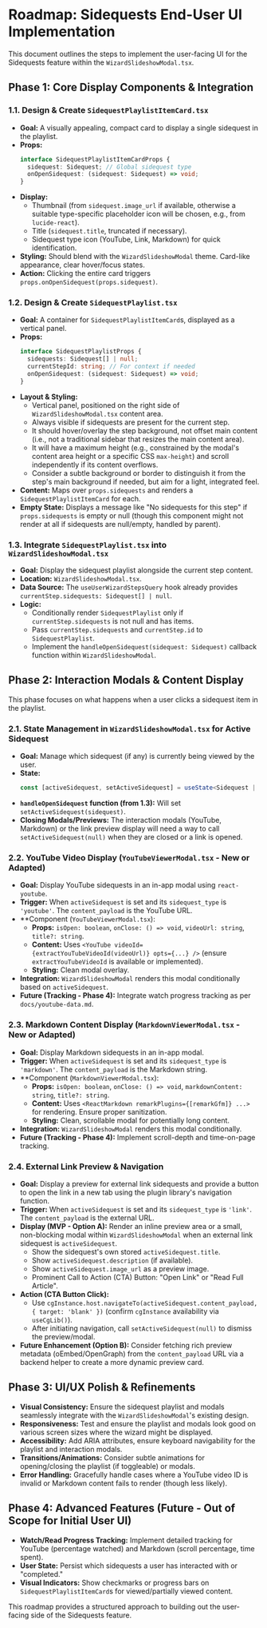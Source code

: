 # Roadmap: Sidequests End-User UI Implementation

This document outlines the steps to implement the user-facing UI for the Sidequests feature within the `WizardSlideshowModal.tsx`.

## Phase 1: Core Display Components & Integration

### 1.1. Design & Create `SidequestPlaylistItemCard.tsx`
   - **Goal:** A visually appealing, compact card to display a single sidequest in the playlist.
   - **Props:** 
     ```typescript
     interface SidequestPlaylistItemCardProps {
       sidequest: Sidequest; // Global sidequest type
       onOpenSidequest: (sidequest: Sidequest) => void;
     }
     ```
   - **Display:**
     - Thumbnail (from `sidequest.image_url` if available, otherwise a suitable type-specific placeholder icon will be chosen, e.g., from `lucide-react`).
     - Title (`sidequest.title`, truncated if necessary).
     - Sidequest type icon (YouTube, Link, Markdown) for quick identification.
   - **Styling:** Should blend with the `WizardSlideshowModal` theme. Card-like appearance, clear hover/focus states.
   - **Action:** Clicking the entire card triggers `props.onOpenSidequest(props.sidequest)`.

### 1.2. Design & Create `SidequestPlaylist.tsx`
   - **Goal:** A container for `SidequestPlaylistItemCard`s, displayed as a vertical panel.
   - **Props:**
     ```typescript
     interface SidequestPlaylistProps {
       sidequests: Sidequest[] | null;
       currentStepId: string; // For context if needed
       onOpenSidequest: (sidequest: Sidequest) => void;
     }
     ```
   - **Layout & Styling:**
     - Vertical panel, positioned on the right side of `WizardSlideshowModal.tsx` content area.
     - Always visible if sidequests are present for the current step.
     - It should hover/overlay the step background, not offset main content (i.e., not a traditional sidebar that resizes the main content area).
     - It will have a maximum height (e.g., constrained by the modal's content area height or a specific CSS `max-height`) and scroll independently if its content overflows.
     - Consider a subtle background or border to distinguish it from the step's main background if needed, but aim for a light, integrated feel.
   - **Content:** Maps over `props.sidequests` and renders a `SidequestPlaylistItemCard` for each.
   - **Empty State:** Displays a message like "No sidequests for this step" if `props.sidequests` is empty or null (though this component might not render at all if sidequests are null/empty, handled by parent).

### 1.3. Integrate `SidequestPlaylist.tsx` into `WizardSlideshowModal.tsx`
   - **Goal:** Display the sidequest playlist alongside the current step content.
   - **Location:** `WizardSlideshowModal.tsx`.
   - **Data Source:** The `useUserWizardStepsQuery` hook already provides `currentStep.sidequests: Sidequest[] | null`.
   - **Logic:**
     - Conditionally render `SidequestPlaylist` only if `currentStep.sidequests` is not null and has items.
     - Pass `currentStep.sidequests` and `currentStep.id` to `SidequestPlaylist`.
     - Implement the `handleOpenSidequest(sidequest: Sidequest)` callback function within `WizardSlideshowModal`.

## Phase 2: Interaction Modals & Content Display

This phase focuses on what happens when a user clicks a sidequest item in the playlist.

### 2.1. State Management in `WizardSlideshowModal.tsx` for Active Sidequest
   - **Goal:** Manage which sidequest (if any) is currently being viewed by the user.
   - **State:** 
     ```typescript
     const [activeSidequest, setActiveSidequest] = useState<Sidequest | null>(null);
     ```
   - **`handleOpenSidequest` function (from 1.3):** Will set `setActiveSidequest(sidequest)`.
   - **Closing Modals/Previews:** The interaction modals (YouTube, Markdown) or the link preview display will need a way to call `setActiveSidequest(null)` when they are closed or a link is opened.

### 2.2. YouTube Video Display (`YouTubeViewerModal.tsx` - New or Adapted)
   - **Goal:** Display YouTube sidequests in an in-app modal using `react-youtube`.
   - **Trigger:** When `activeSidequest` is set and its `sidequest_type` is `'youtube'`. The `content_payload` is the YouTube URL.
   - **Component (`YouTubeViewerModal.tsx`):
     - **Props:** `isOpen: boolean`, `onClose: () => void`, `videoUrl: string`, `title?: string`.
     - **Content:** Uses `<YouTube videoId={extractYouTubeVideoId(videoUrl)} opts={...} />` (ensure `extractYouTubeVideoId` is available or implemented).
     - **Styling:** Clean modal overlay.
   - **Integration:** `WizardSlideshowModal` renders this modal conditionally based on `activeSidequest`.
   - **Future (Tracking - Phase 4):** Integrate watch progress tracking as per `docs/youtube-data.md`.

### 2.3. Markdown Content Display (`MarkdownViewerModal.tsx` - New or Adapted)
   - **Goal:** Display Markdown sidequests in an in-app modal.
   - **Trigger:** When `activeSidequest` is set and its `sidequest_type` is `'markdown'`. The `content_payload` is the Markdown string.
   - **Component (`MarkdownViewerModal.tsx`):
     - **Props:** `isOpen: boolean`, `onClose: () => void`, `markdownContent: string`, `title?: string`.
     - **Content:** Uses `<ReactMarkdown remarkPlugins={[remarkGfm]} ...>` for rendering. Ensure proper sanitization.
     - **Styling:** Clean, scrollable modal for potentially long content.
   - **Integration:** `WizardSlideshowModal` renders this modal conditionally.
   - **Future (Tracking - Phase 4):** Implement scroll-depth and time-on-page tracking.

### 2.4. External Link Preview & Navigation
   - **Goal:** Display a preview for external link sidequests and provide a button to open the link in a new tab using the plugin library's navigation function.
   - **Trigger:** When `activeSidequest` is set and its `sidequest_type` is `'link'`. The `content_payload` is the external URL.
   - **Display (MVP - Option A):** Render an inline preview area or a small, non-blocking modal within `WizardSlideshowModal` when an external link sidequest is `activeSidequest`.
     - Show the sidequest's own stored `activeSidequest.title`.
     - Show `activeSidequest.description` (if available).
     - Show `activeSidequest.image_url` as a preview image.
     - Prominent Call to Action (CTA) Button: "Open Link" or "Read Full Article".
   - **Action (CTA Button Click):**
     - Use `cgInstance.host.navigateTo(activeSidequest.content_payload, { target: 'blank' })` (confirm `cgInstance` availability via `useCgLib()`).
     - After initiating navigation, call `setActiveSidequest(null)` to dismiss the preview/modal.
   - **Future Enhancement (Option B):** Consider fetching rich preview metadata (oEmbed/OpenGraph) from the `content_payload` URL via a backend helper to create a more dynamic preview card.

## Phase 3: UI/UX Polish & Refinements

- **Visual Consistency:** Ensure the sidequest playlist and modals seamlessly integrate with the `WizardSlideshowModal`'s existing design.
- **Responsiveness:** Test and ensure the playlist and modals look good on various screen sizes where the wizard might be displayed.
- **Accessibility:** Add ARIA attributes, ensure keyboard navigability for the playlist and interaction modals.
- **Transitions/Animations:** Consider subtle animations for opening/closing the playlist (if toggleable) or modals.
- **Error Handling:** Gracefully handle cases where a YouTube video ID is invalid or Markdown content fails to render (though less likely).

## Phase 4: Advanced Features (Future - Out of Scope for Initial User UI)

- **Watch/Read Progress Tracking:** Implement detailed tracking for YouTube (percentage watched) and Markdown (scroll percentage, time spent).
- **User State:** Persist which sidequests a user has interacted with or "completed."
- **Visual Indicators:** Show checkmarks or progress bars on `SidequestPlaylistItemCard`s for viewed/partially viewed content.

This roadmap provides a structured approach to building out the user-facing side of the Sidequests feature.
